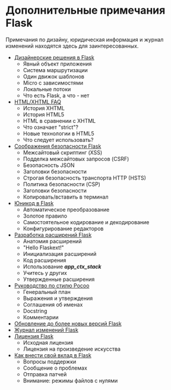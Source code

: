 # Дополнительные примечания Flask

Примечания по дизайну, юридическая информация и журнал изменений находятся здесь для заинтересованных.

* [Дизайнерские решения в Flask](dizainerskie-resheniya-v-flask.md)
  * Явный объект приложения
  * Система маршрутизации
  * Один движок шаблонов
  * Micro с зависимостями
  * Локальные потоки
  * Что есть Flask, а что - нет
* [HTML/XHTML FAQ](html-xhtml-faq.md)
  * История XHTML
  * История HTML5
  * HTML в сравнении с XHTML
  * Что означает "strict"?
  * Новые технологии в HTML5
  * Что следует использовать?
* [Соображения безопасности Flask](soobrazheniya-bezopasnosti-flask.md)
  * Межсайтовый скриптинг (XSS)
  * Подделка межсайтовых запросов (CSRF)
  * Безопасность JSON
  * Заголовки безопасности
  * Строгая безопасность транспорта HTTP (HSTS)
  * Политика безопасности (CSP)
  * Заголовки безопасности
  * Копировать/вставить в терминал
* [Юникод в Flask](yunikod-v-flask.md)
  * Автоматическое преобразование
  * Золотое правило
  * Самостоятельное кодирование и декодирование
  * Конфигурирование редакторов
* [Разработка расширений Flask](razrabotka-rasshirenii-flask.md)
  * Анатомия расширений
  * "Hello Flaskext!"
  * Инициализация расширений
  * Код расширения
  * Использование _**app\_ctx\_stack**_
  * Учитесь у других
  * Утвержденные расширения
* [Руководство по стилю Pocoo](rukovodstvo-po-stilyu-pocoo.md)
  * Генеральный план
  * Выражения и утверждения
  * Соглашения об именах
  * Docstring
  * Комментарии
* [Обновление до более новых версий Flask](obnovlenie-do-bolee-novykh-versii-flask.md)
* [Журнал изменений Flask](zhurnal-izmenenii-flask.md)
* [Лицензия Flask](licenziya-flask.md)
  * Исходная лицензия
  * Лицензия на произведение искусства
* [Как внести свой вклад в Flask](kak-vnesti-svoi-vklad-v-flask.md)
  * Вопросы поддержки
  * Сообщение о проблемах
  * Отправка патчей
  * Внимание: режимы файлов с нулями
